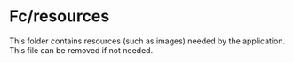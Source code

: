 # Fc/resources

This folder contains resources (such as images) needed by the application. This file can
be removed if not needed.
